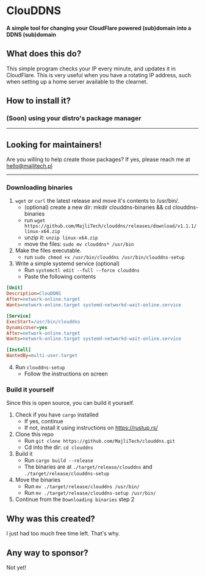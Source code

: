 # ClouDDNS
#### A simple tool for changing your CloudFlare powered (sub)domain into a DDNS (sub)domain
## What does this do?
This simple program checks your IP every minute, and updates it in CloudFlare. This is very useful when you have a rotating IP address, such when setting up a home server available to the clearnet. 
## How to install it?
### (Soon) using your distro's package manager

---
## Looking for maintainers!
Are you willing to help create those packages? If yes, please reach me at hello@majlitech.pl

---


### Downloading binaries
1. `wget` or `curl` the latest release and move it's contents to /usr/bin/. 
    - (optional) create a new dir: mkdir clouddns-binaries && cd clouddns-binaries
    - run `wget https://github.com/MajliTech/clouddns/releases/download/v1.1.1/linux-x64.zip`
    - unzip it: `unzip linux-x64.zip`
    - move the files: `sudo mv clouddns* /usr/bin`
2. Make the files executable.
    - run `sudo chmod +x /usr/bin/clouddns /usr/bin/clouddns-setup`
3. Write a simple systemd service (optional)
   - Run `systemctl edit --full --force clouddns`
   - Paste the following contents
```ini
[Unit]
Description=ClouDDNS
After=network-online.target
Wants=network-online.target systemd-networkd-wait-online.service

[Service]
ExecStart=/usr/bin/clouddns
DynamicUser=yes
After=network-online.target
Wants=network-online.target systemd-networkd-wait-online.service

[Install]
WantedBy=multi-user.target
```
4. Run `clouddns-setup`
    - Follow the instructions on screen
### Build it yourself
Since this is open source, you can build it yourself.
1. Check if you have `cargo` installed
    - If yes, continue
    - If not, install it using instructions on https://rustup.rs/
2. Clone this repo
    - Run `git clone https://github.com/MajliTech/clouddns.git`
    - Cd into the dir: `cd clouddns`
3. Build it
    - Run `cargo build --release`
    - The binaries are at `./target/release/clouddns` and `./target/release/clouddns-setup`
4. Move the binaries
    - Run `mv ./target/release/clouddns /usr/bin/`
    - Run `mv ./target/release/clouddns-setup /usr/bin/`
5. Continue from the `Downloading binaries` step 2
## Why was this created?
I just had too much free time left. That's why.
## Any way to sponsor?
Not yet!